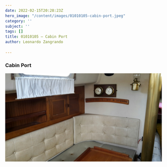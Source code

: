 ```yaml
---
date: 2022-02-15T20:28:23Z
hero_image: "/content/images/01010105-cabin-port.jpeg"
category: ''
subject: ''
tags: []
title: 01010105 – Cabin Port
author: Leonardo Zangrando

---
```

### Cabin Port

![](/content/images/01010105-cabin-port.jpeg)